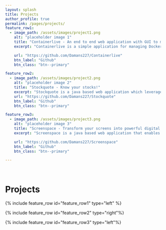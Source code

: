 ```yaml
---
layout: splash
title: Projects
author_profile: true
permalink: /pages/projects/
feature_row1:
  - image_path: /assets/images/project1.png
    alt: "placeholder image 1"
    title: "Containerlive - An end to end web application with GUI to manage Docker-Host."
    excerpt: "Containerlive is a simple application for managing Docker Containers on Mac, Linux and Windows. It is a Java based project built as a management solution for Docker. It consists of a web UI that allows you to easily manage your Docker Containers and Images."

    url: "https://github.com/Damans227/Containerlive"
    btn_label: "Github"
    btn_class: "btn--primary"

feature_row2:
  - image_path: /assets/images/project2.png
    alt: "placeholder image 2"
    title: "Stockquote - Know your stocks!"
    excerpt: "Stockquote is a java based web application which leverages Yahoo-Finance API to request detailed information, some statistics and historical quotes on stocks. Stockquote has a simple and easy to follow user interface built using bootstrap 4."
    url: "https://github.com/Damans227/Stockquote"
    btn_label: "Github"
    btn_class: "btn--primary"

feature_row3:
  - image_path: /assets/images/project3.png
    alt: "placeholder image 3"
    title: "Screenspace - Transform your screens into powerful digital signs."
    excerpt: "Screenspace is a java based web application that enables its users to enhance and modernize their digital signage infrastructure. The content hosted in Screenspace application is streamed directly on the digital screens via Raspberry Pi. This project was completed as part of a graduate level course taken at Carleton University."

    url: "https://github.com/Damans227/Screenspace"
    btn_label: "Github"
    btn_class: "btn--primary"

---
```

<br>

<h1>Projects</h1>


{% include feature_row id="feature_row1" type="left" %}


{% include feature_row id="feature_row2" type="right"%}

{% include feature_row id="feature_row3" type="left"%}



